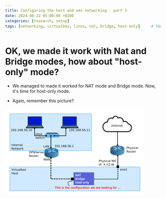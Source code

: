 ```yaml
---
title: Configuring the host and vms networking - part 3
date: 2024-08-22 05:00:00 +0200
categories: [research, setup]
tags: [networking, virtualbox, linux, nat, bridge, host-only]     # TAG names should always be lowercase
---
```


# OK, we made it work with Nat and Bridge modes, how about "host-only" mode?

- We managed to made it worked for NAT mode and Bridge mode. Now, it's time for host-only mode.

- Again, remember this picture?

![alt text](assets/images/topology-s1.png)


